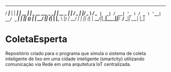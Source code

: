    ____      _      _        _____                     _        
  / ___|___ | | ___| |_ __ _| ____|___ _ __   ___ _ __| |_ __ _ 
 | |   / _ \| |/ _ \ __/ _` |  _| / __| '_ \ / _ \ '__| __/ _` |
 | |__| (_) | |  __/ || (_| | |___\__ \ |_) |  __/ |  | || (_| |
  \____\___/|_|\___|\__\__,_|_____|___/ .__/ \___|_|   \__\__,_|
                                      |_|                       
# ColetaEsperta
Repositório criado para o programa que simula o sistema de coleta inteligente de lixo em uma cidade inteligente (smartcity)  utilizando comunicação via Rede em uma arquitetura IoT centralizada.
